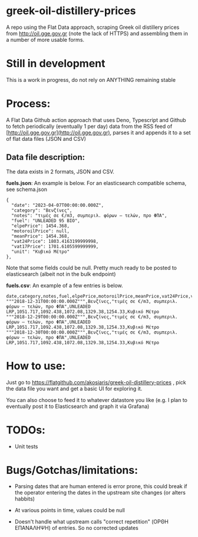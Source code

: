 # greek-oil-distillery-prices

A repo using the Flat Data approach, scraping Greek oil distillery prices from http://oil.gge.gov.gr (note the lack of HTTPS) and assembling them in a number of more usable forms.

# Still in development

This is a work in progress, do not rely on ANYTHING remaining stable

# Process:

A Flat Data Github action approach that uses Deno, Typescript and Github to fetch periodically (eventually 1 per day) data from the RSS feed of [http://oil.gge.gov.gr](http://oil.gge.gov.gr), parses it and appends it to a set of flat data files (JSON and CSV)

## Data file description:

The data exists in 2 formats, JSON and CSV. 

**fuels.json**: An example is below. For an elasticsearch compatible schema, see schema.json
```
{
  "date": "2023-04-07T00:00:00.000Z",
  "category": "Βενζίνες",
  "notes": "τιμές σε €/m3, συμπεριλ. φόρων – τελών, προ ΦΠΑ",
  "fuel": "UNLEADED 95 BIO",
  "elpePrice": 1454.368,
  "motoroilPrice": null,
  "meanPrice": 1454.368,
  "vat24Price": 1803.4163199999998,
  "vat17Price": 1701.6105599999999,
  "unit": "Κυβικό Μέτρο"
},
```

Note that some fields could be null. Pretty much ready to be posted to elasticsearch (albeit not in the bulk endpoint)

**fuels.csv**: An example of a few entries is below.
```
date,category,notes,fuel,elpePrice,motoroilPrice,meanPrice,vat24Price,vat17Price,unit
"""2018-12-31T00:00:00.000Z""",Βενζίνες,"τιμές σε €/m3, συμπεριλ. φόρων – τελών, προ ΦΠΑ",UNLEADED LRP,1051.717,1092.438,1072.08,1329.38,1254.33,Κυβικό Μέτρο
"""2018-12-29T00:00:00.000Z""",Βενζίνες,"τιμές σε €/m3, συμπεριλ. φόρων – τελών, προ ΦΠΑ",UNLEADED LRP,1051.717,1092.438,1072.08,1329.38,1254.33,Κυβικό Μέτρο
"""2018-12-30T00:00:00.000Z""",Βενζίνες,"τιμές σε €/m3, συμπεριλ. φόρων – τελών, προ ΦΠΑ",UNLEADED LRP,1051.717,1092.438,1072.08,1329.38,1254.33,Κυβικό Μέτρο
```

# How to use:

Just go to https://flatgithub.com/akosiaris/greek-oil-distillery-prices , pick the data file you want and get a basic UI for exploring it.

You can also choose to feed it to whatever datastore you like (e.g. I plan to eventually post it to Elasticsearch and graph it via Grafana)

# TODOs:

* Unit tests

# Bugs/Gotchas/limitations:

* Parsing dates that are human entered is error prone, this could break if the operator entering the dates in the upstream site changes (or alters habbits)

* At various points in time, values could be null

* Doesn't handle what upstream calls "correct repetition" (ΟΡΘΗ ΕΠΑΝΑΛΗΨΗ) of entries. So no corrected updates
